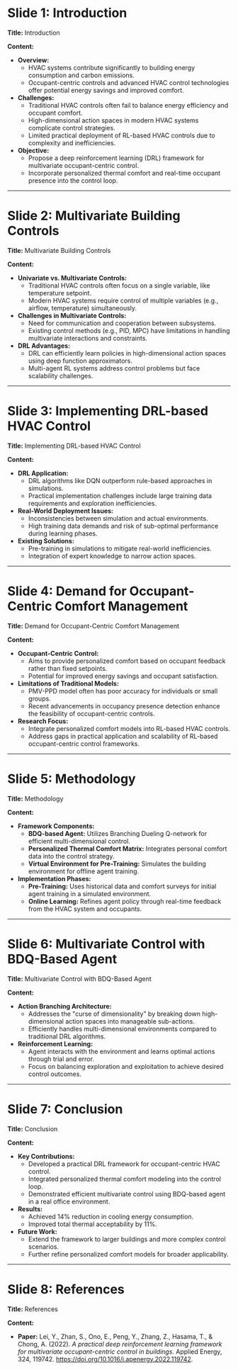 # Slide 1: Introduction

**Title:** Introduction

**Content:**

- **Overview:**
  - HVAC systems contribute significantly to building energy consumption and carbon emissions.
  - Occupant-centric controls and advanced HVAC control technologies offer potential energy savings and improved comfort.
- **Challenges:**
  - Traditional HVAC controls often fail to balance energy efficiency and occupant comfort.
  - High-dimensional action spaces in modern HVAC systems complicate control strategies.
  - Limited practical deployment of RL-based HVAC controls due to complexity and inefficiencies.
- **Objective:**
  - Propose a deep reinforcement learning (DRL) framework for multivariate occupant-centric control.
  - Incorporate personalized thermal comfort and real-time occupant presence into the control loop.

---
# Slide 2: Multivariate Building Controls

**Title:** Multivariate Building Controls

**Content:**

- **Univariate vs. Multivariate Controls:**
  - Traditional HVAC controls often focus on a single variable, like temperature setpoint.
  - Modern HVAC systems require control of multiple variables (e.g., airflow, temperature) simultaneously.
- **Challenges in Multivariate Controls:**
  - Need for communication and cooperation between subsystems.
  - Existing control methods (e.g., PID, MPC) have limitations in handling multivariate interactions and constraints.
- **DRL Advantages:**
  - DRL can efficiently learn policies in high-dimensional action spaces using deep function approximators.
  - Multi-agent RL systems address control problems but face scalability challenges.

---
# Slide 3: Implementing DRL-based HVAC Control

**Title:** Implementing DRL-based HVAC Control

**Content:**

- **DRL Application:**
  - DRL algorithms like DQN outperform rule-based approaches in simulations.
  - Practical implementation challenges include large training data requirements and exploration inefficiencies.
- **Real-World Deployment Issues:**
  - Inconsistencies between simulation and actual environments.
  - High training data demands and risk of sub-optimal performance during learning phases.
- **Existing Solutions:**
  - Pre-training in simulations to mitigate real-world inefficiencies.
  - Integration of expert knowledge to narrow action spaces.

---
# Slide 4: Demand for Occupant-Centric Comfort Management

**Title:** Demand for Occupant-Centric Comfort Management

**Content:**

- **Occupant-Centric Control:**
  - Aims to provide personalized comfort based on occupant feedback rather than fixed setpoints.
  - Potential for improved energy savings and occupant satisfaction.
- **Limitations of Traditional Models:**
  - PMV-PPD model often has poor accuracy for individuals or small groups.
  - Recent advancements in occupancy presence detection enhance the feasibility of occupant-centric controls.
- **Research Focus:**
  - Integrate personalized comfort models into RL-based HVAC controls.
  - Address gaps in practical application and scalability of RL-based occupant-centric control frameworks.


---

# Slide 5: Methodology

**Title:** Methodology

**Content:**

- **Framework Components:**
  - **BDQ-based Agent:** Utilizes Branching Dueling Q-network for efficient multi-dimensional control.
  - **Personalized Thermal Comfort Matrix:** Integrates personal comfort data into the control strategy.
  - **Virtual Environment for Pre-Training:** Simulates the building environment for offline agent training.
- **Implementation Phases:**
  - **Pre-Training:** Uses historical data and comfort surveys for initial agent training in a simulated environment.
  - **Online Learning:** Refines agent policy through real-time feedback from the HVAC system and occupants.

---

# Slide 6: Multivariate Control with BDQ-Based Agent

**Title:** Multivariate Control with BDQ-Based Agent

**Content:**

- **Action Branching Architecture:**
  - Addresses the "curse of dimensionality" by breaking down high-dimensional action spaces into manageable sub-actions.
  - Efficiently handles multi-dimensional environments compared to traditional DRL algorithms.
- **Reinforcement Learning:**
  - Agent interacts with the environment and learns optimal actions through trial and error.
  - Focus on balancing exploration and exploitation to achieve desired control outcomes.

---

# Slide 7: Conclusion

**Title:** Conclusion

**Content:**

- **Key Contributions:**
  - Developed a practical DRL framework for occupant-centric HVAC control.
  - Integrated personalized thermal comfort modeling into the control loop.
  - Demonstrated efficient multivariate control using BDQ-based agent in a real office environment.
- **Results:**
  - Achieved 14% reduction in cooling energy consumption.
  - Improved total thermal acceptability by 11%.
- **Future Work:**
  - Extend the framework to larger buildings and more complex control scenarios.
  - Further refine personalized comfort models for broader applicability.

---
# Slide 8: References

**Title:** References

**Content:**

- **Paper:** Lei, Y., Zhan, S., Ono, E., Peng, Y., Zhang, Z., Hasama, T., & Chong, A. (2022). *A practical deep reinforcement learning framework for multivariate occupant-centric control in buildings*. Applied Energy, 324, 119742. https://doi.org/10.1016/j.apenergy.2022.119742.






